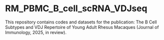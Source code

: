 # RM_PBMC_B_cell_scRNA_VDJseq
This repository contains codes and datasets for the publication: The B Cell Subtypes and VDJ Repertoire of Young Adult Rhesus Macaques (Journal of Immunology, 2025, in review).
